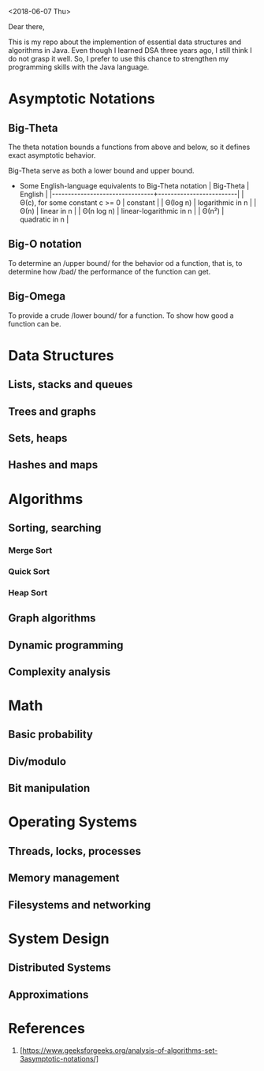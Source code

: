 <2018-06-07 Thu>


Dear there,

This is my repo about the implemention of essential data structures and algorithms in Java. Even though I learned DSA three years ago, I still think I do not grasp it well. So, I prefer to use this chance to strengthen my programming skills with the Java language.

# Asymptotic Notations
## Big-Theta
The theta notation bounds a functions from above and below, so it defines exact asymptotic behavior.

Big-Theta serve as both a lower bound and upper bound.

- Some English-language equivalents to Big-Theta notation
| Big-Theta                      | English                 |
|--------------------------------+-------------------------|
| Θ(c), for some constant c >= 0 | constant                |
| Θ(log n)                       | logarithmic in n        |
| Θ(n)                           | linear in n             |
| Θ(n log n)                     | linear-logarithmic in n |
| Θ(n²)                          | quadratic in n          |

## Big-O notation
To determine an /upper bound/ for the behavior od a function, that is, to determine how /bad/ the performance of the function can get.

## Big-Omega
To provide a crude /lower bound/ for a function.
To show how good a function can be.

# Data Structures
## Lists, stacks and queues
## Trees and graphs
## Sets, heaps
## Hashes and maps

# Algorithms
## Sorting, searching
### Merge Sort
### Quick Sort
### Heap Sort

## Graph algorithms
## Dynamic programming
## Complexity analysis

# Math
## Basic probability
## Div/modulo
## Bit manipulation

# Operating Systems
## Threads, locks, processes
## Memory management
## Filesystems and networking

# System Design
## Distributed Systems
## Approximations

# References
1. [https://www.geeksforgeeks.org/analysis-of-algorithms-set-3asymptotic-notations/]
